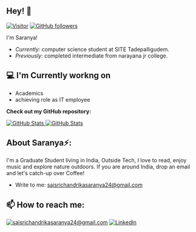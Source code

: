 


<!-- <h2 align='center'>P sai sri chandrika saranya @ chandrikasaranya</h2>
<p align='center'><b>UnderGraduate Student at sasi institute of technology and engineering tadepalligudem</b></p> -->

<h2>Hey! 👋</h2>

[![Visitor](https://visitor-badge.laobi.icu/badge?page_id=chandrikasaranya.chandrikasaranya)](https://github.com/chandrikasaranya) [![GitHub followers](https://img.shields.io/github/followers/chandrikasaranya.svg?style=social&label=Follow)](https://github.com/chandrikasaranya?tab=followers)

I'm Saranya! 
- <i>Currently:</i> computer science student at SITE Tadepalligudem. 
- <i>Previously:</i> completed intermediate from narayana jr college.

<h2>💻 I'm Currently workng on</h2>

- Academics
- achieving role as IT employee


__Check out my GitHub repository:__

<div>
  <p>
    <a href="https://github.com/chandrikasaranya/sasi-site-navbar">
      <img src="https://github-readme-stats.vercel.app/api/pin/?username=chandrikasaranya&repo=sasi-site-navbar" alt="GitHub Stats" />
    </a>
    <a href="https://github.com/chandrikasaranya/progress-steps">
      <img src="https://github-readme-stats.vercel.app/api/pin/?username=chandrikasaranya&repo=progress-steps" alt="GitHub Stats" />
    </a>
  </p>
</div>
<h2> About Saranya⚡:</h2>

I'm a Graduate Student living in India,  Outside Tech, I love to read, enjoy music and explore nature outdoors. If you are around India, drop an email and let's catch-up over Coffee!
 
- Write to me: [saisrichandrikasaranya24@gmail.com](mailto:saisrichandrikasaranya24@gmail.com)

<h2>📫 How to reach me:</h2>

<a href="mailto:saisrichandrikasaranya24@gmail.com">![saisrichandrikasaranya24@gmail.com](https://img.shields.io/badge/Gmail-D14836?style=for-the-badge&logo=gmail&logoColor=white)</a> <a href="https://www.linkedin.com/in/pentapati-sai-sri-chandrika-saranya-710b24254">![LinkedIn](https://img.shields.io/badge/LinkedIn-0077B5?style=for-the-badge&logo=linkedin&logoColor=white)</a>

